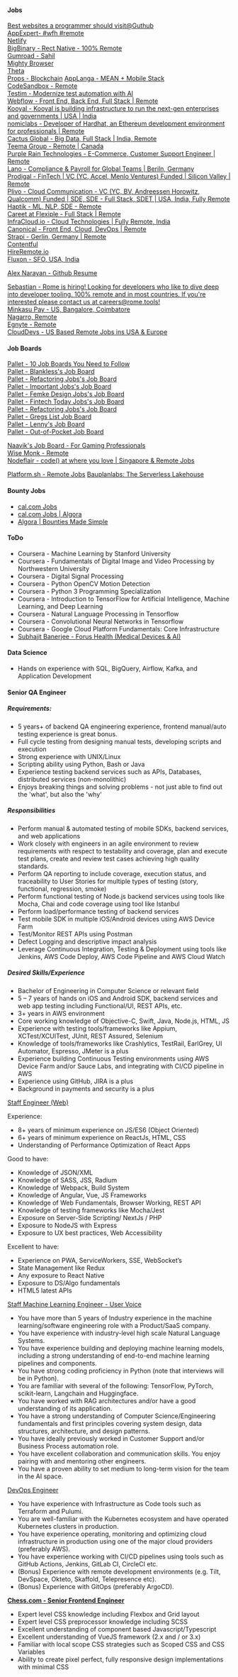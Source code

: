 
#### Jobs
[Best websites a programmer should visit@Guthub](https://github.com/sdmg15/Best-websites-a-programmer-should-visit#jobs)  
[AppExpert- #wfh #remote](https://twitter.com/AppExert)  
[Netlify](https://www.netlify.com/careers)  
[BigBinary - Rect Native - 100% Remote](https://bigbinary.com/jobs/react-native)  
[Gumroad - Sahil](https://www.notion.so/Jobs-f43f816013b2405aa41ddefb663a4a38#98239b20e8b7400ab2d3901559718509)  
[Mighty Browser](https://www.notion.so/Mighty-is-hiring-945d3168d3e34a37883ca4d823ed734f)  
[Theta](https://pallet.xyz/list/lennys-jobs/job/7ba89758-d733-4716-9b91-86d9b741858d)  
[Props - Blockchain](https://jobs.gohire.io/props-0ds2x7xe/front-end-blockchain-engineer-40634/)
[AppLanga - MEAN + Mobile Stack](https://www.applanga.com/jobs)  
[CodeSandbox - Remote](https://codesandbox.io/jobs)  
[Testim - Modernize test automation with AI](https://www.testim.io/careers/)  
[Webflow - Front End, Back End, Full Stack | Remote](https://webflow.com/careers/roles)  
[Kooyal - Kooyal is building infrastructure to run the next-gen enterprises and governments | USA | India](https://kooyal.com/jobs)  
[nomiclabs - Developer of Hardhat, an Ethereum development environment for professionals | Remote](https://nomiclabs.io/hiring)  
[Cactus Global - Big Data, Full Stack | India, Remote](https://jobs.cactusglobal.com/#full)  
[Teema Group - Remote | Canada](https://teemagroup.com/jobs)  
[Purple Rain Technologies - E-Commerce, Customer Support Engineer | Remote](https://purple-rain.io/careers/)  
[Lano - Compliance & Payroll for Global Teams | Beriln, Germany](https://www.lano.io/)  
[Prodigal - FinTech | VC (YC, Accel, Menlo Ventures) Funded | Silicon Valley | Remote](https://jobs.lever.co/Prodigal)  
[Plivo - Cloud Communication - VC (YC, BV, Andreessen Horowitz, Qualcomm) Funded | SDE, SDE - Full Stack, SDET | USA, India, Fully Remote](https://www.plivo.com/jobs/#open-positions)  
[Haptik - ML, NLP, SDE - Remote](https://haptik.freshteam.com/jobs)  
[Careet at Flexiple - Full Stack | Remote](https://careers.flexiple.com/)  
[InfraCloud.io - Cloud Technologies | Fully Remote, India](https://www.infracloud.io/careers/#positions)  
[Canonical - Front End, Cloud, DevOps | Remote](https://canonical.com/careers/all?filter=all&location=asia#available-roles)  
[Strapi - Gerlin, Germany | Remote](https://strapi.io/careers#open-positions)  
[Contentful](https://www.contentful.com/careers/)  
[HireRemote.io](https://hireremote.io/)  
[Fluxon - SFO, USA, India](https://www.fluxon.com/about)  

[Alex Narayan - Github Resume](https://gigatexal.github.io/)  

[Sebastian - Rome is hiring! Looking for developers who like to dive deep into developer tooling. 100% remote and in most countries. If you're interested please contact us at careers@rome.tools!](@sebmck)  
[Minkasu Pay - US, Bangalore, Coimbatore](https://minkasupay.com/in/careers/)  
[Nagarro, Remote](https://www.nagarro.com/hiring/fullstack-javascript-developers-architects)  
[Egnyte - Remote](https://jobs.jobvite.com/egnyte/jobs)  
[CloudDevs - US Based Remote Jobs ins USA & Europe](https://clouddevs.com/quick-apply/)  

#### Job Boards
[Pallet - 10 Job Boards You Need to Follow](https://www.newsletter.pallet.xyz/10-job-boards-you-need-to-follow/)  
[Pallet - Blankless's Job Board](https://pallet.xyz/list/bankless/jobs)  
[Pallet -  Refactoring Jobs's Job Board](https://pallet.xyz/list/refactoring-jobs/jobs)  
[Pallet - Important Jobs's Job Board](https://pallet.xyz/list/important-jobs/jobs)  
[Pallet - Femke Design Jobs's Job Board](https://pallet.xyz/list/femkedesign-jobs/jobs)  
[Pallet - Fintech Today Jobs's Job Board](https://pallet.xyz/list/ftt-jobs/jobs)  
[Pallet -  Refactoring Jobs's Job Board](https://pallet.xyz/list/refactoring-jobs/jobs)  
[Pallet -  Gregs List Job Board](https://pallet.xyz/list/gregslist/jobs)  
[Pallet -  Lenny's Job Board](https://pallet.xyz/list/lennys-jobs/jobs)  
[Pallet -  Out-of-Pocket Job Board](https://pallet.xyz/list/out-of-pocket-jobs/jobs)  

[Naavik's Job Board - For Gaming Professionals](https://pallet.xyz/list/naavik-jobs/jobs)  
[Wise Monk - Remote](https://www.wisemonk.co/)  
[Nodeflair - code() at where you love | Singapore & Remote Jobs](https://www.nodeflair.com/)  

[Platform.sh - Remote Jobs](https://platform.sh/company/careers/)
[Bauplanlabs: The Serverless Lakehouse](https://www.bauplanlabs.com/career)

#### Bounty Jobs
- [cal.com Jobs](https://cal.com/jobs)
- [cal.com Jobs | Algora](https://console.algora.io/org/cal/bounties)
- [Algora | Bounties Made Simple](https://console.algora.io/)

#### ToDo
* Coursera - Machine Learning by Stanford University
* Coursera - Fundamentals of Digital Image and Video Processing by Northwestern University
* Coursera - Digital Signal Processing
* Coursera - Python OpenCV Motion Detection
* Coursera - Python 3 Programming Specialization
* Coursera - Introduction to TensorFlow for Artificial Intelligence, Machine Learning, and Deep Learning
* Coursera - Natural Language Processing in Tensorflow
* Coursera - Convolutional Neural Networks in Tensorflow
* Coursera - Google Cloud Platform Fundamentals: Core Infrastructure
* [Subhajit Banerjee - Forus Health (Medical Devices & AI)](https://www.linkedin.com/in/subhajit-banerjee-purnapatra/)

#### Data Science
- Hands on experience with SQL, BigQuery, Airflow, Kafka, and Application Development

#### Senior QA Engineer
##### Requirements:
* 5 years+ of backend QA engineering experience, frontend manual/auto testing experience is great bonus.
* Full cycle testing from designing manual tests, developing scripts and execution
* Strong experience with UNIX/Linux
* Scripting ability using Python, Bash or Java
* Experience testing backend services such as APIs, Databases, distributed services (non-monolithic)
* Enjoys breaking things and solving problems - not just able to find out the 'what', but also the 'why'

##### Responsibilities
* Perform manual & automated testing of mobile SDKs, backend services, and web applications
* Work closely with engineers in an agile environment to review requirements with respect to testability and coverage, plan and execute test plans, create and review test cases achieving high quality standards.
* Perform QA reporting to include coverage, execution status, and traceability to User Stories for multiple types of testing (story, functional, regression, smoke)
* Perform functional testing of Node.js backend services using tools like Mocha, Chai and code coverage using tool like Istanbul
* Perform load/performance testing of backend services
* Test mobile SDK in multiple iOS/Android devices using AWS Device Farm
* Test/Monitor REST APIs using Postman
* Defect Logging and descriptive impact analysis
* Leverage Continuous Integration, Testing & Deployment using tools like Jenkins, AWS Code Deploy, AWS Code Pipeline and AWS Cloud Watch

##### Desired Skills/Experience
* Bachelor of Engineering in Computer Science or relevant field
* 5 – 7 years of hands on iOS and Android SDK, backend services and web app testing including Functional/UI, REST APIs, etc.
* 3+ years in AWS environment
* Core working knowledge of Objective-C, Swift, Java, Node.js, HTML, JS
* Experience with testing tools/frameworks like Appium, XCTest/XCUITest, JUnit, REST Assured, Selenium
* Knowledge of tools/frameworks like Crashlytics, TestRail, EarlGrey, UI Automator, Espresso, JMeter is a plus
* Experience building Continuous Testing environments using AWS Device Farm and/or Sauce Labs, and integrating with CI/CD pipeline in AWS
* Experience using GitHub, JIRA is a plus
* Background in payments and security is a plus

[Staff Engineer (Web)](https://zestmoney-1628938701122.freshteam.com/jobs/sdUt83nSJ46q/staff-engineer-web)  

Experience:
* 8+ years of minimum experience on JS/ES6 (Object Oriented)
* 6+ years of minimum experience on ReactJs, HTML, CSS
* Understanding of Performance Optimization of React Apps

Good to have: 
* Knowledge of JSON/XML
* Knowledge of SASS, JSS, Radium
* Knowledge of Webpack, Build System
* Knowledge of Angular, Vue, JS Frameworks
* Knowledge of Web Fundamentals, Browser Working, REST API
* Knowledge of testing frameworks like Mocha/Jest
* Exposure on Server-Side Scripting/ NextJs / PHP
* Exposure to NodeJS with Express
* Exposure to UX best practices, Web Accessibility

Excellent to have:
* Experience on PWA, ServiceWorkers, SSE, WebSocket’s
* State Management like Redux
* Any exposure to React Native
* Exposure to DS/Algo fundamentals
* HTML5 latest APIs

[Staff Machine Learning Engineer - User Voice](https://www.lifeatcanva.com/en/jobs/743999992177275/staff-machine-learning-engineer-user-voice/)
- You have more than 5 years of Industry experience in the machine learning/software engineering role with a Product/SaaS company.
- You have experience with industry-level high scale Natural Language Systems.
- You have experience building and deploying machine learning models, including a strong understanding of end-to-end machine learning pipelines and components.
- You have strong coding proficiency in Python (note that interviews will be in Python).
- You are familiar with several of the following: TensorFlow, PyTorch, scikit-learn, Langchain and Huggingface.
- You have worked with RAG architectures and/or have a good understanding of its application.
- You have a strong understanding of Computer Science/Engineering fundamentals and first principles covering system design, data structures, architecture, and design patterns.
- You have ideally previously worked in Customer Support and/or Business Process automation role.
- You have excellent collaboration and communication skills. You enjoy pairing with and mentoring other engineers.
- You have a proven ability to set medium to long-term vision for the team in the AI space.

[DevOps Engineer](https://amplication.breezy.hr/p/18a02ed13c67-senior-devops-engineer)  
* You have experience with Infrastructure as Code tools such as Terraform and Pulumi.
* You are well-familiar with the Kubernetes ecosystem and have operated Kubernetes clusters in production.
* You have experience operating, monitoring and optimizing cloud infrastructure in production using one of the major cloud providers (preferably AWS).
* You have experience working with CI/CD pipelines using tools such as GitHub Actions, Jenkins, GitLab CI, CircleCI etc.
* (Bonus) Experience with remote development environments (e.g. Tilt, DevSpace, Okteto, Skaffold, Telepresence etc).
* (Bonus) Experience with GitOps (preferably ArgoCD).

**[Chess.com - Senior Frontend Engineer](https://ats.rippling.com/chess/jobs/05fb136e-9863-4fd3-8fb3-b675f30ca976)**
- Expert level CSS knowledge including Flexbox and Grid layout
- Expert level CSS preprocessor knowledge including SCSS
- Excellent understanding of component based Javascript/Typescript
- Excellent understanding of VueJS framework (2.x and / or 3.x)
- Familiar with local scope CSS strategies such as Scoped CSS and CSS Variables
- Ability to create pixel perfect, fully responsive design implementations with minimal CSS
